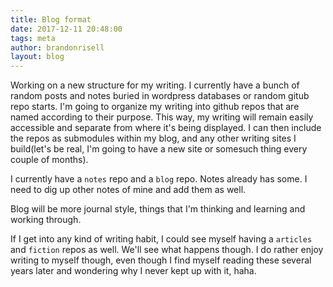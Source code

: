 ```yaml
---
title: Blog format
date: 2017-12-11 20:48:00
tags: meta
author: brandonrisell
layout: blog
---
```


Working on a new structure for my writing. I currently have a bunch of random posts and notes buried in wordpress databases or random gitub repo starts. I'm going to organize my writing into github repos that are named according to their purpose. This way, my writing will remain easily accessible and separate from where it's being displayed. I can then include the repos as submodules within my blog, and any other writing sites I build(let's be real, I'm going to have a new site or somesuch thing every couple of months).

I currently have a `notes` repo and a `blog` repo. Notes already has some. I need to dig up other notes of mine and add them as well.

Blog will be more journal style, things that I'm thinking and learning and working through.

If I get into any kind of writing habit, I could see myself having a `articles` and `fiction` repos as well. We'll see what happens though. I do rather enjoy writing to myself though, even though I find myself reading these several years later and wondering why I never kept up with it, haha.
